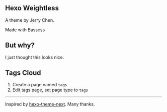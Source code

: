 ## Hexo Weightless

A theme by Jerry Chen.

Made with Basscss

## But why?

I just thought this looks nice.

## Tags Cloud

1. Create a page named `tags`
2. Edit tags page, set page type to `tags`

---

Inspired by [hexo-theme-next](https://github.com/iissnan/hexo-theme-next). Many thanks.